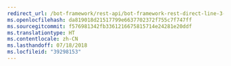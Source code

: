 ```yaml
---
redirect_url: /bot-framework/rest-api/bot-framework-rest-direct-line-3-0-concepts
ms.openlocfilehash: da819018d21517799e6637702372f755c7f747ff
ms.sourcegitcommit: f576981342fb3361216675815714e24281e20ddf
ms.translationtype: HT
ms.contentlocale: zh-CN
ms.lasthandoff: 07/18/2018
ms.locfileid: "39298153"
---
```

